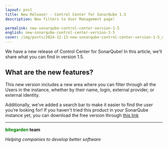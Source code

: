 ```yaml
---
layout: post
title: New Release! - Control Center for SonarQube 1.5
description: New filters to User Management page!

permalink: new-sonarqube-control-center-version-1-5
english: new-sonarqube-control-center-version-1-5
cover: /img/posts/2024-12-13-new-sonarqube-control-center-version-1-5_en.png  
---
```


We have a new release of Control Center for SonarQube! In this article, we’ll share what you can find in version 1.5.

<h2>What are the new features?</h2>
This new version includes a new area where you can filter through all the Users in the instance, whether by their name, login, external provider, or external identity.

Additionally, we’ve added a search bar to make it easier to find the user you’re looking for!
If you haven't tried this product in your SonarQube instance yet, you can download the free version through [this link](/sonarqube-control-center-trial-form.html)

---
**<span style="color: green">bitegarden</span> team**

_Helping companies to develop better software_
